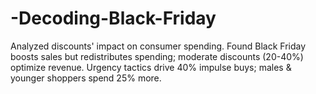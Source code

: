 # -Decoding-Black-Friday
Analyzed discounts' impact on consumer spending. Found Black Friday boosts sales but redistributes spending; moderate discounts (20-40%) optimize revenue. Urgency tactics drive 40% impulse buys; males &amp; younger shoppers spend 25% more.
